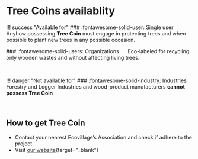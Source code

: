 <link href="../css/font-awesome.min.css" rel="stylesheet">

# Tree Coins availablity

!!! success "Available for"
    ### :fontawesome-solid-user: Single user
    <span style="margin-left: 20px;"></span>Anyhow possessing **Tree Coin<sup></sup>** must engage in protecting trees and when possible to plant new trees in any possible occasion.</p>
    ### :fontawesome-solid-users: Organizations
    <span style="margin-left: 20px;"></span>Eco-labeled for recycling only wooden wastes and without affecting living trees.

<br>

!!! danger "Not available for"
    ### :fontawesome-solid-industry: Industries
    <span style="margin-left: 20px;"></span>Forestry and Logger Industries and wood-product manufacturers <strong>cannot possess Tree Coin<sup></sup></strong>

<br>

## How to get Tree Coin<sup></sup>

* Contact your nearest Ecovillage’s Association and check if adhere to the project
* Visit [our website](https://treecoin.online){target="_blank"}
